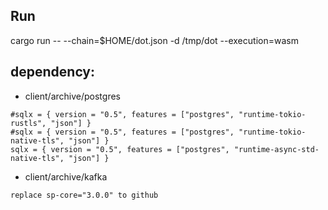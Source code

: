 
## Run

cargo run -- --chain=$HOME/dot.json -d /tmp/dot --execution=wasm



## dependency:

- client/archive/postgres

```text
#sqlx = { version = "0.5", features = ["postgres", "runtime-tokio-rustls", "json"] }
#sqlx = { version = "0.5", features = ["postgres", "runtime-tokio-native-tls", "json"] }
sqlx = { version = "0.5", features = ["postgres", "runtime-async-std-native-tls", "json"] }
```

- client/archive/kafka

```text
replace sp-core="3.0.0" to github
```
